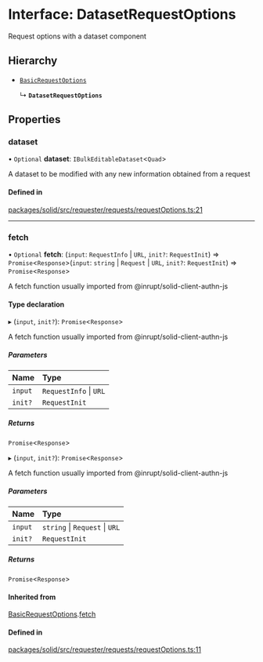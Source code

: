 # Interface: DatasetRequestOptions

Request options with a dataset component

## Hierarchy

- [`BasicRequestOptions`](BasicRequestOptions.md)

  ↳ **`DatasetRequestOptions`**

## Properties

### dataset

• `Optional` **dataset**: `IBulkEditableDataset`\<`Quad`\>

A dataset to be modified with any new information obtained from a request

#### Defined in

[packages/solid/src/requester/requests/requestOptions.ts:21](https://github.com/o-development/ldo/blob/c70613a/packages/solid/src/requester/requests/requestOptions.ts#L21)

___

### fetch

• `Optional` **fetch**: (`input`: `RequestInfo` \| `URL`, `init?`: `RequestInit`) => `Promise`\<`Response`\>(`input`: `string` \| `Request` \| `URL`, `init?`: `RequestInit`) => `Promise`\<`Response`\>

A fetch function usually imported from @inrupt/solid-client-authn-js

#### Type declaration

▸ (`input`, `init?`): `Promise`\<`Response`\>

A fetch function usually imported from @inrupt/solid-client-authn-js

##### Parameters

| Name | Type |
| :------ | :------ |
| `input` | `RequestInfo` \| `URL` |
| `init?` | `RequestInit` |

##### Returns

`Promise`\<`Response`\>

▸ (`input`, `init?`): `Promise`\<`Response`\>

A fetch function usually imported from @inrupt/solid-client-authn-js

##### Parameters

| Name | Type |
| :------ | :------ |
| `input` | `string` \| `Request` \| `URL` |
| `init?` | `RequestInit` |

##### Returns

`Promise`\<`Response`\>

#### Inherited from

[BasicRequestOptions](BasicRequestOptions.md).[fetch](BasicRequestOptions.md#fetch)

#### Defined in

[packages/solid/src/requester/requests/requestOptions.ts:11](https://github.com/o-development/ldo/blob/c70613a/packages/solid/src/requester/requests/requestOptions.ts#L11)
